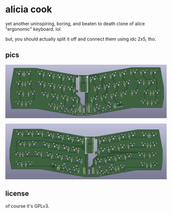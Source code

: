 # alicia cook

yet another uninspiring, boring, and beaten to death clone of alice "ergonomic"
keyboard. lol.

but, you should actually split it off and connect them using idc 2x5, tho.

## pics

![top](top.png)

![bottom](bottom.png)

## license
of course it's GPLv3.
